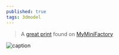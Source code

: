 ```yaml
---
published: true
tags: 3dmodel
---
```

> A [great print](https://www.myminifactory.com/object/bullet-bill-26743) found on [MyMiniFactory](https://www.myminifactory.com/)

![caption](/images/banzai_bill.jpeg)
